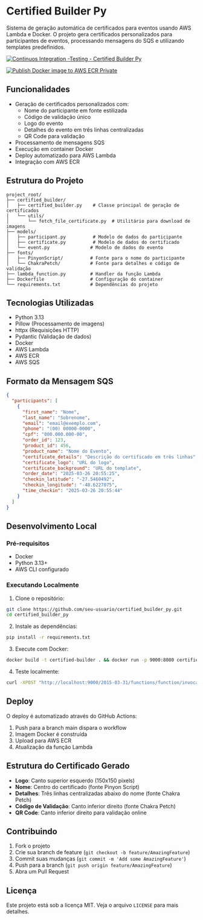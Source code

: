 # Certified Builder Py

Sistema de geração automática de certificados para eventos usando AWS Lambda e Docker. O projeto gera certificados personalizados para participantes de eventos, processando mensagens do SQS e utilizando templates predefinidos.

[![Continuos Integration -Testing - Certified Builder Py](https://github.com/maxsonferovante/certified_builder_py/actions/workflows/workflow_testing.yaml/badge.svg)](https://github.com/maxsonferovante/certified_builder_py/actions/workflows/workflow_testing.yaml)

[![Publish Docker image to AWS ECR Private](https://github.com/maxsonferovante/certified_builder_py/actions/workflows/workflow_build.yaml/badge.svg)](https://github.com/maxsonferovante/certified_builder_py/actions/workflows/workflow_build.yaml)

## Funcionalidades

- Geração de certificados personalizados com:
  - Nome do participante em fonte estilizada
  - Código de validação único
  - Logo do evento
  - Detalhes do evento em três linhas centralizadas
  - QR Code para validação
- Processamento de mensagens SQS
- Execução em container Docker
- Deploy automatizado para AWS Lambda
- Integração com AWS ECR

## Estrutura do Projeto

```plaintext
project_root/
├── certified_builder/
│   ├── certified_builder.py    # Classe principal de geração de certificados
│   └── utils/
│       └── fetch_file_certificate.py  # Utilitário para download de imagens
├── models/
│   ├── participant.py          # Modelo de dados do participante
│   ├── certificate.py          # Modelo de dados do certificado
│   └── event.py               # Modelo de dados do evento
├── fonts/
│   ├── PinyonScript/          # Fonte para o nome do participante
│   └── ChakraPetch/           # Fonte para detalhes e código de validação
├── lambda_function.py         # Handler da função Lambda
├── Dockerfile                 # Configuração do container
└── requirements.txt           # Dependências do projeto
```

## Tecnologias Utilizadas

- Python 3.13
- Pillow (Processamento de imagens)
- httpx (Requisições HTTP)
- Pydantic (Validação de dados)
- Docker
- AWS Lambda
- AWS ECR
- AWS SQS

## Formato da Mensagem SQS

```json
{
  "participants": [
    {
      "first_name": "Nome",
      "last_name": "Sobrenome",
      "email": "email@exemplo.com",
      "phone": "(00) 00000-0000",
      "cpf": "000.000.000-00",
      "order_id": 123,
      "product_id": 456,
      "product_name": "Nome do Evento",
      "certificate_details": "Descrição do certificado em três linhas",
      "certificate_logo": "URL do logo",
      "certificate_background": "URL do template",
      "order_date": "2025-03-26 20:55:25",
      "checkin_latitude": "-27.5460492",
      "checkin_longitude": "-48.6227075",
      "time_checkin": "2025-03-26 20:55:44"
    }
  ]
}
```

## Desenvolvimento Local

### Pré-requisitos

- Docker
- Python 3.13+
- AWS CLI configurado

### Executando Localmente

1. Clone o repositório:
```bash
git clone https://github.com/seu-usuario/certified_builder_py.git
cd certified_builder_py
```

2. Instale as dependências:
```bash
pip install -r requirements.txt
```

3. Execute com Docker:
```bash
docker build -t certified-builder . && docker run -p 9000:8080 certified-builder
```

4. Teste localmente:
```bash
curl -XPOST "http://localhost:9000/2015-03-31/functions/function/invocations" -d @test/mock.json
```

## Deploy

O deploy é automatizado através do GitHub Actions:

1. Push para a branch main dispara o workflow
2. Imagem Docker é construída
3. Upload para AWS ECR
4. Atualização da função Lambda

## Estrutura do Certificado Gerado

- **Logo**: Canto superior esquerdo (150x150 pixels)
- **Nome**: Centro do certificado (fonte Pinyon Script)
- **Detalhes**: Três linhas centralizadas abaixo do nome (fonte Chakra Petch)
- **Código de Validação**: Canto inferior direito (fonte Chakra Petch)
- **QR Code**: Canto inferior direito para validação online

## Contribuindo

1. Fork o projeto
2. Crie sua branch de feature (`git checkout -b feature/AmazingFeature`)
3. Commit suas mudanças (`git commit -m 'Add some AmazingFeature'`)
4. Push para a branch (`git push origin feature/AmazingFeature`)
5. Abra um Pull Request

## Licença

Este projeto está sob a licença MIT. Veja o arquivo `LICENSE` para mais detalhes.

